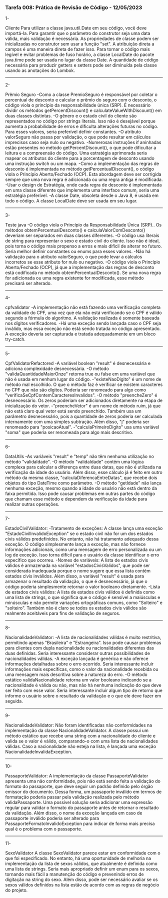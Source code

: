 ### Tarefa 008: Prática de Revisão de Código - 12/05/2023
1-

Cliente
Para utilizar a classe java.util.Date em seu código, você deve importá-la.
Para garantir que o parâmetro do construtor seja uma data válida, mais validação é necessária.
As propriedades de classe podem ser inicializadas no construtor sem usar a função "set". 
A atribuição direta a campos é uma maneira direta de fazer isso.
Para tornar o código mais legível e evitar problemas de fuso horário, a classe LocalDate do pacote java.time pode ser usada no lugar da classe Date.
A quantidade de código necessária para produzir getters e setters pode ser diminuída pela classe usando as anotações do Lombok.
____________________________________________________________________________

2-

Prêmio Seguro 
-Como a classe PremioSeguro é responsável por coletar o percentual de desconto e calcular o prêmio do seguro com o desconto, o código viola o princípio da responsabilidade única (SRP). É necessário dividir os métodos getPercentDiscount() e calculateValueWithDiscount() em duas classes distintas.
-O gênero e o estado civil do cliente são representados no código por strings literais. Isso não é desejável porque aumenta a probabilidade de erros e dificulta alterações futuras no código. Para esses valores, seria preferível definir constantes.
-O atributo valorSeguro não passa por validação, o que pode resultar em cálculos imprecisos caso seja nulo ou negativo.
-Numerosas instruções if aninhadas estão presentes no método getPercentDiscount(), o que pode dificultar a leitura e a compreensão do código. Uma estratégia aprimorada seria mapear os atributos do cliente para a porcentagem de desconto usando uma instrução switch ou um mapa.
-Como a implementação das regras de desconto é implementada no método getPercentualDiscount(), o código viola o Princípio Aberto/Fechado (OCP). Esta abordagem deve ser corrigida sempre que uma nova regra é adicionada ou uma regra antiga é modificada. -Usar o design de Estratégia, onde cada regra de desconto é implementada em uma classe diferente que implementa uma interface comum, seria uma estratégia preferível.
-A classe Date, obsoleta desde o Java 8, é usada em todo o código. A classe LocalDate deve ser usada em seu lugar.
____________________________________________________________________________

3- 

Teste java
-O código viola o Princípio da Responsabilidade Única (SRP).. Os métodos obtemPercentualDesconto() e calculaValorComDesconto() deveriam ser separados em duas classes diferentes.
-O código usa literais de string para representar o sexo e estado civil do cliente. Isso não é ideal, pois torna o código mais propenso a erros e mais difícil de alterar no futuro. Seria melhor definir constantes ou enums para esses valores.
-Não há validação para o atributo valorSeguro, o que pode levar a cálculos incorretos se esse atributo for nulo ou negativo.
-O código viola o Princípio Aberto/Fechado (OCP), já que a implementação das regras de desconto está codificada no método obtemPercentualDesconto(). Se uma nova regra for adicionada ou uma regra existente for modificada, esse método precisará ser alterado. 
___________________________________________________________________________

4-

cpfvalidator
-A implementação não está fazendo uma verificação completa da validade do CPF, uma vez que ela não está verificando se o CPF é válido segundo a fórmula do algoritmo. A validação realizada é somente baseada nos dígitos verificadores.
-Há uma exceção sendo lançada caso o CPF seja inválido, mas essa exceção não está sendo tratada no código apresentado. A exceção deveria ser capturada e tratada adequadamente em um bloco try-catch.
____________________________________________________________________________

5- 

CpfValidatorRefactored
-A variável boolean "result" é desnecessária e adiciona complexidade desnecessária.
-O método "validaQuantidadeMaiorOnze" retorna true ou false em uma variável que não é usada em nenhum lugar do código.
-"existeNaoDigito" é um nome de método mal escolhido. O que o método faz é verificar se existem caracteres no CPF que não são dígitos. Poderia ser renomeado para algo como "verificaSeCpfContemCaracteresInvalidos".
-O método "preencheZero" é desnecessário. Os zeros poderiam ser adicionados diretamente na etapa de inicialização do vetor.
-"preencheVetor" é um nome de método ruim, já que não está claro qual vetor está sendo preenchido. Também usa um parâmetro desnecessário, pois a quantidade de zeros poderia ser calculada internamente com uma simples subtração. Além disso, "j" poderia ser renomeado para "posicaoAtual".
-"calculaPrimeiroDigito" usa uma variável "soma" que poderia ser renomeada para algo mais descritivo.
____________________________________________________________________________

6-

DataUtils
-As variáveis "result" e "temp" não têm nenhuma utilização no método "validaIdade".
-O método "validaIdade" contém uma lógica complexa para calcular a diferença entre duas datas, que não é utilizada na verificação da idade do usuário. Além disso, esse cálculo já é feito em outro método da mesma classe, "calculaDiferencaEntreDatas", que recebe dois objetos do tipo DateTime como parâmetro.
-O método "getIdade" não lança nenhuma exceção, mesmo quando a idade do usuário não está dentro da faixa permitida. Isso pode causar problemas em outras partes do código que chamam esse método e dependem da verificação da idade para realizar outras operações.
____________________________________________________________________________

7-

EstadoCivilValidator:
-Tratamento de exceções: A classe lança uma exceção "EstadoCivilInvalidoException" se o estado civil não for um dos estados civis válidos predefinidos. No entanto, não há tratamento adequado dessa exceção. O código simplesmente lança a exceção, mas não fornece informações adicionais, como uma mensagem de erro personalizada ou um log de exceção. Isso torna difícil para o usuário da classe identificar o erro específico que ocorreu.
-Nomes de variáveis: A lista de estados civis válidos é armazenada na variável "estadosCivisValidos", que pode ser considerada inadequada porque o nome sugere que essa lista contém estados civis inválidos. Além disso, a variável "result" é usada para armazenar o resultado da validação, o que é desnecessário, já que o código poderia simplesmente retornar o valor booleano diretamente.
-Lista de estados civis válidos: A lista de estados civis válidos é definida como uma lista de strings, o que significa que o código é sensível a maiúsculas e minúsculas e não permite variações ortográficas comuns, como "Solteiro" e "solteiro". Também não é claro se todos os estados civis válidos são realmente aceitáveis para fins de validação de seguros.
____________________________________________________________________________

8-

NacionalidadeValidator:
-A lista de nacionalidades válidas é muito restritiva, permitindo apenas "Brasileira" e "Estrangeira". Isso pode causar problemas para clientes com dupla nacionalidade ou nacionalidades diferentes das duas definidas. Seria interessante considerar outras possibilidades de nacionalidades válidas.
-A exceção lançada é genérica e não oferece informações detalhadas sobre o erro ocorrido. Seria interessante incluir informações mais específicas, como o valor da nacionalidade recebida ou uma mensagem mais descritiva sobre a natureza do erro.
-O método estático validaNacionalidade retorna um valor booleano indicando se a nacionalidade é válida ou não, mas não há nenhuma indicação do que deve ser feito com esse valor. Seria interessante incluir algum tipo de retorno que informe o usuário sobre o resultado da validação e o que ele deve fazer em seguida.
____________________________________________________________________________

9-

NacionalidadeValidator:
Não foram identificadas não conformidades na implementação da classe NacionalidadeValidator. A classe possui um método estático que recebe uma string com a nacionalidade do cliente e valida se o valor é válido, comparando-o com uma lista de nacionalidades válidas. Caso a nacionalidade não esteja na lista, é lançada uma exceção NacionalidadeInvalidaException.
__________________________________________________________________________

10- 

PassaporteValidator:
A implementação da classe PassaporteValidator apresenta uma não conformidade, pois não está sendo feita a validação do formato do passaporte, que deve seguir um padrão definido pelo órgão emissor do documento. Dessa forma, um passaporte inválido em termos de formatação poderia passar pela validação realizada pelo método validaPassaporte. Uma possível solução seria adicionar uma expressão regular para validar o formato do passaporte antes de retornar o resultado da validação. Além disso, o nome da exceção lançada em caso de passaporte inválido poderia ser alterado para PassaporteFormatoInvalidoException para indicar de forma mais precisa qual é o problema com o passaporte.
____________________________________________________________________________

11-

SexoValidator
A classe SexoValidator parece estar em conformidade com o que foi especificado. No entanto, há uma oportunidade de melhoria na implementação da lista de sexos válidos, que atualmente é definida como uma lista de strings. Seria mais apropriado definir um enum para os sexos, tornando mais fácil a manutenção do código e prevenindo erros de digitação na string do sexo. Além disso, pode ser necessário avaliar se os sexos válidos definidos na lista estão de acordo com as regras de negócio do projeto.





</DIV/>
